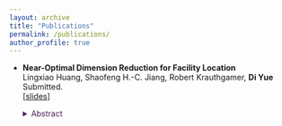 ```yaml
---
layout: archive
title: "Publications"
permalink: /publications/
author_profile: true
---
```


<!-- {% if site.author.googlescholar %}
  <div class="wordwrap">You can also find my articles on <a href="{{site.author.googlescholar}}">my Google Scholar profile</a>.</div>
{% endif %}

{% include base_path %}

{% for post in site.publications reversed %}
  {% include archive-single.html %}
{% endfor %} -->


- **Near-Optimal Dimension Reduction for Facility Location**  
  Lingxiao Huang, Shaofeng H.-C. Jiang, Robert Krauthgamer, **Di Yue** <br>
  Submitted. <br>
  [[slides](/files/dim_reduction_FL/FL_talk_Weizmann.pdf)]
  <details><summary style="color:#4a235a">Abstract</summary>
  <font size=2>
  Oblivious dimension reduction, a l\`{a}  the Johnson-Lindenstrauss (JL) Lemma, is a fundamental approach for processing high-dimensional data. We study this approach for Uniform Facility Location (UFL)on a Euclidean input $X\subset\mathbb{R}^d$, where facilities can lie in the ambient space (not restricted to $X$). Our main result is that target dimension $m=\tilde{O}(\epsilon^{-2}\mathrm{ddim})$ suffices to $(1+\epsilon)$-approximate the optimal value of UFL on inputs whose doubling dimension is bounded by $\mathrm{ddim}$. Previous results could only achieve 
  $O(1)$-approximation [Narayanan, Silwal, Indyk, and Zamir, ICML 2021] or dimension $m=O(\epsilon^{-2}\log n)$, which follows from [Makarychev, Makarychev, and Razenshteyn, STOC 2019]. <br><br>

  Our oblivious dimension reduction
  has immediate implications to streaming and offline algorithms,
  by employing known algorithms for low dimension.
  In the setting of dynamic geometric streams and $X\subseteq [\Delta]^d$,
  it implies an algorithm that achieves $(1 + \epsilon)$-approximation
  using $O(\epsilon^{-1}\log \Delta)^{\tilde{O}(\mathrm{ddim}/\epsilon^{2})}$ bits of space,
  which is the first streaming algorithm for UFL to utilize the doubling dimension.
  In the offline setting, it implies a $(1+\epsilon)$-approximation algorithm,
  which we further refine to run in time
  $( (1/\epsilon)^{\tilde{O}(\mathrm{ddim})} d +  2^{(1/\epsilon)^{\tilde{O}(\mathrm{ddim})}}) \cdot \tilde{O}(n)$. 
  Prior work has a similar running time but requires some restriction
  on the facilities [Cohen-Addad, Feldmann and Saulpic, JACM 2021]. <br><br>

  Our main technical contribution is a fast procedure
  that decomposes the input $X$ into several instances of $k$-median.
  This decomposition is key to both our dimension reduction and our PTAS,
  and while inspired by [Czumaj, Lammersen, Monemizadeh and Sohler, SODA 2013],
  it has several significant differences.<br>
  </font>
  </details>